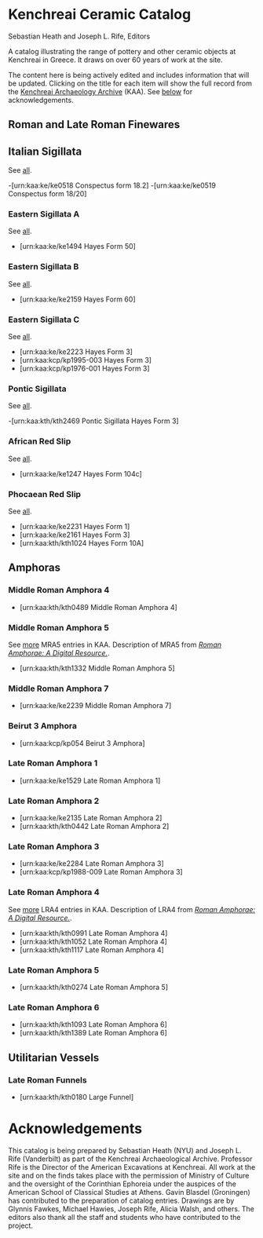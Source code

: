 # Kenchreai Ceramic Catalog
Sebastian Heath and Joseph L. Rife, Editors

A catalog illustrating the range of pottery and other ceramic objects at Kenchreai in Greece. It draws on over 60 years of work at the site.

The content here is being actively edited and includes information that will be updated. Clicking on the title for each item will show the full record from the [Kenchreai Archaeology Archive](http://kenchreai.org/kaa) (KAA). See [below](#acknowledgements) for acknowledgements.

## Roman and Late Roman Finewares

## Italian Sigillata<a id="#p-sig-it"></a>
See [all](http://kenchreai.org/kaa/typology/p-sig-it?more=true).

-[urn:kaa:ke/ke0518 Conspectus form 18.2]
-[urn:kaa:ke/ke0519 Conspectus form 18/20]

### Eastern Sigillata A
See [all](http://kenchreai.org/kaa/typology/p-esa?more=true).

- [urn:kaa:ke/ke1494 Hayes Form 50]

### Eastern Sigillata B
See [all](http://kenchreai.org/kaa/typology/p-esb?more=true).

- [urn:kaa:ke/ke2159 Hayes Form 60]

### Eastern Sigillata C
See [all](http://kenchreai.org/kaa/typology/p-esc?more=true).

- [urn:kaa:ke/ke2223 Hayes Form 3]
- [urn:kaa:kcp/kp1995-003 Hayes Form 3]
- [urn:kaa:kcp/kp1976-001 Hayes Form 3]

### Pontic Sigillata
See [all](http://kenchreai.org/kaa/typology/p-sig-pontic?more=true).

-[urn:kaa:kth/kth2469 Pontic Sigillata Hayes Form 3]

### African Red Slip
See [all](http://kenchreai.org/kaa/typology/p-ars?more=true).

- [urn:kaa:ke/ke1247 Hayes Form 104c]

### Phocaean Red Slip
See [all](http://kenchreai.org/kaa/typology/p-ars?more=true).

- [urn:kaa:ke/ke2231 Hayes Form 1]
- [urn:kaa:ke/ke2161 Hayes Form 3]
- [urn:kaa:kth/kth1024 Hayes Form 10A]

## Amphoras

### Middle Roman Amphora 4

- [urn:kaa:kth/kth0489 Middle Roman Amphora 4]

### Middle Roman Amphora 5
See [more](http://kenchreai.org/kaa/typology/p-mra-5) MRA5 entries in KAA. Description of MRA5 from [*Roman Amphorae: A Digital Resource.*](https://archaeologydataservice.ac.uk/archives/view/amphora_ahrb_2005/details.cfm?id=255).

- [urn:kaa:kth/kth1332 Middle Roman Amphora 5]

### Middle Roman Amphora 7
- [urn:kaa:ke/ke2239 Middle Roman Amphora 7]

### Beirut 3 Amphora
- [urn:kaa:kcp/kp054 Beirut 3 Amphora]

### Late Roman Amphora 1
- [urn:kaa:ke/ke1529 Late Roman Amphora 1]

### Late Roman Amphora 2

- [urn:kaa:ke/ke2135 Late Roman Amphora 2]
- [urn:kaa:kth/kth0442 Late Roman Amphora 2]

### Late Roman Amphora 3

- [urn:kaa:ke/ke2284 Late Roman Amphora 3]
- [urn:kaa:kcp/kp1988-009 Late Roman Amphora 3]

### Late Roman Amphora 4
See [more](http://kenchreai.org/kaa/typology/p-lra-4) LRA4 entries in KAA. Description of LRA4 from [*Roman Amphorae: A Digital Resource.*](https://archaeologydataservice.ac.uk/archives/view/amphora_ahrb_2005/details.cfm?id=16).

- [urn:kaa:kth/kth0991 Late Roman Amphora 4]
- [urn:kaa:kth/kth1052 Late Roman Amphora 4]
- [urn:kaa:kth/kth1117 Late Roman Amphora 4]

### Late Roman Amphora 5
- [urn:kaa:kth/kth0274 Late Roman Amphora 5]

### Late Roman Amphora 6

- [urn:kaa:kth/kth1093 Late Roman Amphora 6]
- [urn:kaa:kth/kth1389 Late Roman Amphora 6]

## Utilitarian Vessels

### Late Roman Funnels
- [urn:kaa:kth/kth0180 Large Funnel]


# Acknowledgements
<a id="acknowledgements"></a>This catalog is being prepared by Sebastian Heath (NYU) and Joseph L. Rife (Vanderbilt) as part of the Kenchreai Archaeological Archive. Professor Rife is the Director of the American Excavations at Kenchreai. All work at the site and on the finds takes place with the permission of Ministry of Culture and the oversight of the Corinthian Ephoreia under the auspices of the American School of Classical Studies at Athens. Gavin Blasdel (Groningen) has contributed to the preparation of catalog entries. Drawings are by Glynnis Fawkes, Michael Hawies, Joseph Rife, Alicia Walsh, and others. The editors also thank all the staff and students who have contributed to the project.
